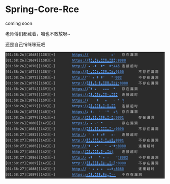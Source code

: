 # Spring-Core-Rce

coming soon

老师傅们都藏着，咱也不敢放呀~

还是自己悄咪咪玩吧

![image](image/B036A3CB1207F617DC8885D9FD138C70.jpg)
